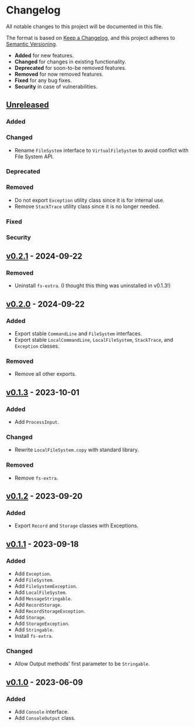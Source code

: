 # Changelog

All notable changes to this project will be documented in this file.

The format is based on [Keep a Changelog](https://keepachangelog.com/en/1.0.0/),
and this project adheres to [Semantic Versioning](https://semver.org/spec/v2.0.0.html).

-   **Added** for new features.
-   **Changed** for changes in existing functionality.
-   **Deprecated** for soon-to-be removed features.
-   **Removed** for now removed features.
-   **Fixed** for any bug fixes.
-   **Security** in case of vulnerabilities.

## [Unreleased](https://github.com/paulshryock/node-abstractions.git/compare/HEAD..v0.2.1)

### Added

### Changed

-   Rename `FileSystem` interface to `VirtualFileSystem` to avoid conflict with File System API.

### Deprecated

### Removed

-   Do not export `Exception` utility class since it is for internal use.
-   Remove `StackTrace` utility class since it is no longer needed.

### Fixed

### Security

## [v0.2.1](https://github.com/paulshryock/node-abstractions.git/releases/tag/v0.2.1) - 2024-09-22

### Removed

-   Uninstall `fs-extra`. (I thought this thing was uninstalled in v0.1.3!)

## [v0.2.0](https://github.com/paulshryock/node-abstractions.git/releases/tag/v0.2.0) - 2024-09-22

### Added

-   Export stable `CommandLine` and `FileSystem` interfaces.
-   Export stable `LocalCommandLine`, `LocalFileSystem`, `StackTrace`, and `Exception` classes.

### Removed

-   Remove all other exports.

## [v0.1.3](https://github.com/paulshryock/node-abstractions.git/releases/tag/v0.1.3) - 2023-10-01

### Added

-   Add `ProcessInput`.

### Changed

-   Rewrite `LocalFileSystem.copy` with standard library.

### Removed

-   Remove `fs-extra`.

## [v0.1.2](https://github.com/paulshryock/node-abstractions.git/releases/tag/v0.1.2) - 2023-09-20

### Added

-   Export `Record` and `Storage` classes with Exceptions.

## [v0.1.1](https://github.com/paulshryock/node-abstractions.git/releases/tag/v0.1.1) - 2023-09-18

### Added

-   Add `Exception`.
-   Add `FileSystem`.
-   Add `FileSystemException`.
-   Add `LocalFileSystem`.
-   Add `MessageStringable`.
-   Add `RecordStorage`.
-   Add `RecordStorageException`.
-   Add `Storage`.
-   Add `StorageException`.
-   Add `Stringable`.
-   Install `fs-extra`.

### Changed

-   Allow Output methods' first parameter to be `Stringable`.

## [v0.1.0](https://github.com/paulshryock/node-abstractions/releases/tag/v0.1.0) - 2023-06-09

### Added

-   Add `Console` interface.
-   Add `ConsoleOutput` class.
